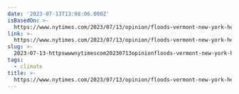 ```yaml
---
date: '2023-07-13T13:08:06.000Z'
isBasedOn: >-
  https://www.nytimes.com/2023/07/13/opinion/floods-vermont-new-york-heat-climate-change.html
link: >-
  https://www.nytimes.com/2023/07/13/opinion/floods-vermont-new-york-heat-climate-change.html
slug: >-
  2023-07-13-httpswwwnytimescom20230713opinionfloods-vermont-new-york-heat-climate-changehtml
tags:
  - climate
title: >-
  https://www.nytimes.com/2023/07/13/opinion/floods-vermont-new-york-heat-climate-change.html
---
```


